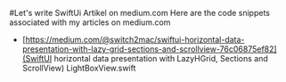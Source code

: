 #Let's write SwiftUi Artikel on medium.com
Here are the code snippets associated with my articles on medium.com

- [https://medium.com/@switch2mac/swiftui-horizontal-data-presentation-with-lazy-grid-sections-and-scrollview-76c06875ef82](SwiftUI horizontal data presentation with LazyHGrid, Sections and ScrollView)
    LightBoxView.swift 
  
